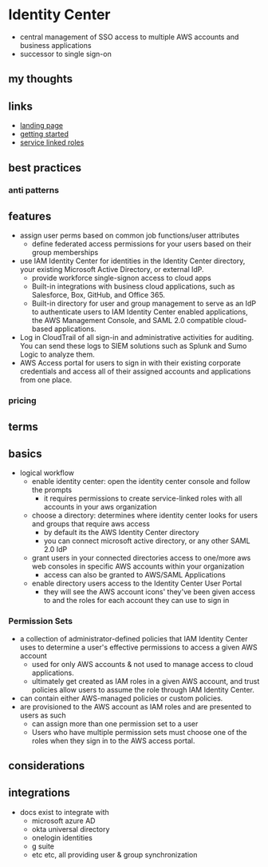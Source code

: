 # Identity Center

- central management of SSO access to multiple AWS accounts and business applications
- successor to single sign-on

## my thoughts

## links

- [landing page](https://aws.amazon.com/iam/identity-center/)
- [getting started](https://docs.aws.amazon.com/singlesignon/latest/userguide/getting-started.html)
- [service linked roles](https://docs.aws.amazon.com/IAM/latest/UserGuide/id_roles_terms-and-concepts.html#iam-term-service-linked-role)

## best practices

### anti patterns

## features

- assign user perms based on common job functions/user attributes
  - define federated access permissions for your users based on their group memberships
- use IAM Identity Center for identities in the Identity Center directory, your existing Microsoft Active Directory, or external IdP.
  - provide workforce single-signon access to cloud apps
  - Built-in integrations with business cloud applications, such as Salesforce, Box, GitHub, and Office 365.
  - Built-in directory for user and group management to serve as an IdP to authenticate users to IAM Identity Center enabled applications, the AWS Management Console, and SAML 2.0 compatible cloud-based applications.
- Log in CloudTrail of all sign-in and administrative activities for auditing. You can send these logs to SIEM solutions such as Splunk and Sumo Logic to analyze them.
- AWS Access portal for users to sign in with their existing corporate credentials and access all of their assigned accounts and applications from one place.

### pricing

## terms

## basics

- logical workflow
  - enable identity center: open the identity center console and follow the prompts
    - it requires permissions to create service-linked roles with all accounts in your aws organization
  - choose a directory: determines where identity center looks for users and groups that require aws access
    - by default its the AWS Identity Center directory
    - you can connect microsoft active directory, or any other SAML 2.0 IdP
  - grant users in your connected directories access to one/more aws web consoles in specific AWS accounts within your organization
    - access can also be granted to AWS/SAML Applications
  - enable directory users access to the Identity Center User Portal
    - they will see the AWS account icons' they've been given access to and the roles for each account they can use to sign in

### Permission Sets

- a collection of administrator-defined policies that IAM Identity Center uses to determine a user's effective permissions to access a given AWS account
  - used for only AWS accounts & not used to manage access to cloud applications.
  - ultimately get created as IAM roles in a given AWS account, and trust policies allow users to assume the role through IAM Identity Center.
- can contain either AWS-managed policies or custom policies.
- are provisioned to the AWS account as IAM roles and are presented to users as such
  - can assign more than one permission set to a user
  - Users who have multiple permission sets must choose one of the roles when they sign in to the AWS access portal.

## considerations

## integrations

- docs exist to integrate with
  - microsoft azure AD
  - okta universal directory
  - onelogin identities
  - g suite
  - etc etc, all providing user & group synchronization
